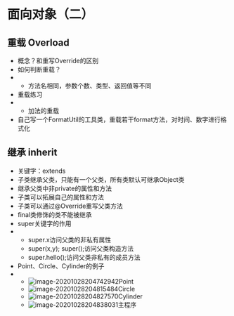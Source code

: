 # 面向对象（二）



## 重载 Overload

- 概念？和重写Override的区别
- 如何判断重载？
- - 方法名相同，参数个数、类型、返回值等不同
- 重载练习
- - 加法的重载
- 自己写一个FormatUtil的工具类，重载若干format方法，对时间、数字进行格式化

## 继承 inherit

- 关键字：extends
- 子类继承父类，只能有一个父类，所有类默认可继承Object类
- 继承父类中非private的属性和方法
- 子类可以拓展自己的属性和方法
- 子类可以通过@Override重写父类方法
- final类修饰的类不能被继承
- super关键字的作用
- - super.x访问父类的非私有属性
  - super(x,y); super();访问父类构造方法
  - super.hello();访问父类非私有的成员方法
- Point、Circle、Cylinder的例子
- - ![image-20201028204742942](https://image-un.oss-cn-zhangjiakou.aliyuncs.com/image/xtx/image-20201028204742942.png)Point
  - ![image-20201028204815484](https://image-un.oss-cn-zhangjiakou.aliyuncs.com/image/xtx/image-20201028204815484.png)Circle
  - ![image-20201028204827570](https://image-un.oss-cn-zhangjiakou.aliyuncs.com/image/xtx/image-20201028204827570.png)Cylinder
  - ![image-20201028204838031](https://image-un.oss-cn-zhangjiakou.aliyuncs.com/image/xtx/image-20201028204838031.png)主程序